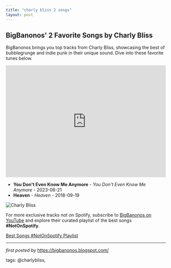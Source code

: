 ```yaml
---
title: "charly bliss 2 songs"
layout: post
---
```

<h2>BigBanonos' 2 Favorite Songs by Charly Bliss</h2> <!--Search Description-->
<p>BigBanonos brings you top tracks from Charly Bliss, showcasing the best of bubblegrunge and indie punk in their unique sound. Dive into these favorite tunes below.</p> <!--Spotify Playlist Embed-->
<iframe allow="autoplay; clipboard-write; encrypted-media; fullscreen; picture-in-picture" allowfullscreen="" frameborder="0" height="352" loading="lazy" src="https://open.spotify.com/embed/playlist/6dsK4jlzP6dO9F5msak2xr?utm_source=generator" width="100%"></iframe> <!--Song Listings-->
<ul> <li><strong>You Don't Even Know Me Anymore</strong> - <em>You Don't Even Know Me Anymore</em> - 2023-06-21</li> <li><strong>Heaven</strong> - <em>Heaven</em> - 2018-09-19</li>
</ul> <!--Image-->
<img alt="Charly Bliss" src="https://static.stereogum.com/uploads/2019/05/charly-bliss-1557436962-scaled.jpeg" />


<!--Subscribe and Playlist Links-->
<div>
    <p>For more exclusive tracks not on Spotify, subscribe to <a href="https://www.youtube.com/@BigBanonos" target="_blank">BigBanonos on YouTube</a> and explore their curated playlist of the best songs <strong>#NotOnSpotify</strong>.</p>
    <p><a href="https://www.youtube.com/playlist?list=PLtuNtuTatqI0kFahUCbtbfenC_ET5O_tr" target="_blank">Best Songs #NotOnSpotify Playlist<br /></a></p></div>

<hr />

<p><em>first posted by</em> <a href="https://bigbanonos.blogspot.com/" rel="noopener" target="_new">https://bigbanonos.blogspot.com/</a></p>

<p>tags: @charlybliss,</p>
